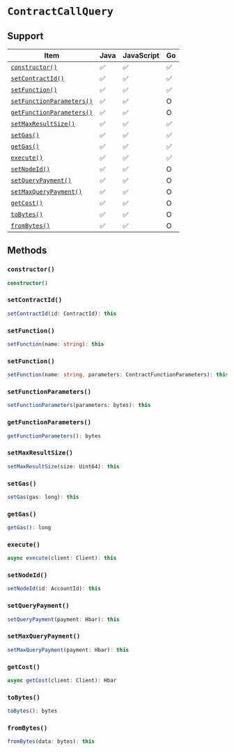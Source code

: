 # `ContractCallQuery`

## Support

| Item | Java | JavaScript | Go
| - | - | - | - |
| [`constructor()`](#new) | ✅ | ✅ | ✅
| [`setContractId()`](#setContractId) | ✅ | ✅ | ✅
| [`setFunction()`](#setfunction) | ✅ | ✅ | ✅
| [`setFunctionParameters()`](#setfunctionparameters) | ✅ | ✅ | O
| [`getFunctionParameters()`](#getfunctionparameters) | ✅ | ✅ | O
| [`setMaxResultSize()`](#setMaxResultSize) | ✅ | ✅ | ✅
| [`setGas()`](#setgas) | ✅ | ✅ | ✅
| [`getGas()`](#getgas) | ✅ | ✅ | ✅
| [`execute()`](#execute) | ✅ | ✅ | ✅
| [`setNodeId()`](#setnodeid) | ✅ | ✅ | O
| [`setQueryPayment()`](#setquerypayment) | ✅ | ✅ | O  
| [`setMaxQueryPayment()`](#setmaxquerypayment) | ✅ | ✅ | O
| [`getCost()`](#getcost) | ✅ | ✅ | O
| [`toBytes()`](#tobytes) | ✅ | ✅ | O
| [`fromBytes()`](#frombytes) | ✅ | ✅ | O

## Methods

### `constructor()`

```typescript
constructor()
```

### `setContractId()`

```typescript
setContractId(id: ContractId): this
```

### `setFunction()`

```typescript
setFunction(name: string): this
```

### `setFunction()`

```typescript
setFunction(name: string, parameters: ContractFunctionParameters): this
```

### `setFunctionParameters()`

```typescript
setFunctionParameters(parameters: bytes): this
```

### `getFunctionParameters()`

```typescript
getFunctionParameters(): bytes
```

### `setMaxResultSize()`

```typescript
setMaxResultSize(size: Uint64): this
```

### `setGas()`

```typescript
setGas(gas: long): this
```

### `getGas()`

```typescript
getGas(): long
```

### `execute()`

```typescript
async execute(client: Client): this
```

### `setNodeId()`

```typescript
setNodeId(id: AccountId): this
```

### `setQueryPayment()`

```typescript
setQueryPayment(payment: Hbar): this
```

### `setMaxQueryPayment()`

```typescript
setMaxQueryPayment(payment: Hbar): this
```

### `getCost()`

```typescript
async getCost(client: Client): Hbar
```

### `toBytes()`

```typescript
toBytes(): bytes
```

### `fromBytes()`

```typescript
fromBytes(data: bytes): this
```
